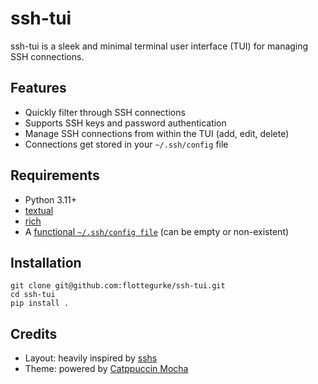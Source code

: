 # ssh-tui
ssh-tui is a sleek and minimal terminal user interface (TUI) for managing SSH connections.

## Features
- Quickly filter through SSH connections
- Supports SSH keys and password authentication
- Manage SSH connections from within the TUI (add, edit, delete)
- Connections get stored in your `~/.ssh/config` file

## Requirements
- Python 3.11+
- [textual](https://github.com/Textualize/textual)
- [rich](https://github.com/Textualize/rich)
- A [functional `~/.ssh/config file`](https://gist.github.com/numberwhun/d986bb536af15c5fccdcd5dfa656e4a1) (can be empty or non-existent)

## Installation
```shell
git clone git@github.com:flottegurke/ssh-tui.git
cd ssh-tui
pip install .
```

## Credits
- Layout: heavily inspired by [sshs](https://github.com/quantumsheep/sshs)
- Theme: powered by [Catppuccin Mocha](https://github.com/catppuccin/catppuccin)